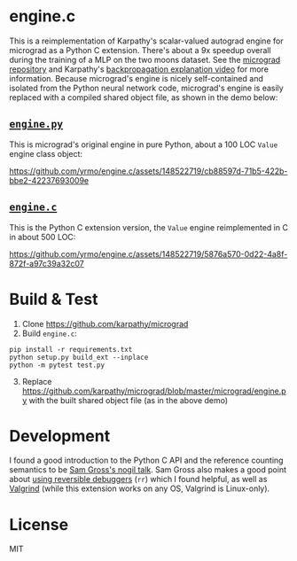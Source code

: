 # engine.c

This is a reimplementation of Karpathy's scalar-valued autograd engine for micrograd as a Python C extension. There's about a 9x speedup overall during the training of a MLP on the two moons dataset. See the [micrograd repository](https://github.com/karpathy/micrograd) and Karpathy's [backpropagation explanation video](https://www.youtube.com/watch?v=VMj-3S1tku0) for more information. Because micrograd's engine is nicely self-contained and isolated from the Python neural network code, micrograd's engine is easily replaced with a compiled shared object file, as shown in the demo below:

## [`engine.py`](https://github.com/karpathy/micrograd/blob/master/micrograd/engine.py)

This is micrograd's original engine in pure Python, about a 100 LOC `Value` engine class object:

https://github.com/yrmo/engine.c/assets/148522719/cb88597d-71b5-422b-bbe2-42237693009e

## [`engine.c`](https://github.com/yrmo/engine.c/blob/main/engine.c)

This is the Python C extension version, the `Value` engine reimplemented in C in about 500 LOC:

https://github.com/yrmo/engine.c/assets/148522719/5876a570-0d22-4a8f-872f-a97c39a32c07

# Build & Test

1) Clone https://github.com/karpathy/micrograd
2) Build `engine.c`:
```
pip install -r requirements.txt
python setup.py build_ext --inplace
python -m pytest test.py
```
3) Replace https://github.com/karpathy/micrograd/blob/master/micrograd/engine.py with the built shared object file (as in the above demo)

# Development

I found a good introduction to the Python C API and the reference counting semantics to be [Sam Gross's nogil talk](https://www.youtube.com/watch?v=9OOJcTp8dqE). Sam Gross also makes a good point about [using reversible debuggers](https://youtu.be/9OOJcTp8dqE?t=2518) (`rr`) which I found helpful, as well as [Valgrind](https://www.youtube.com/watch?v=2e_u2eXe7P4) (while this extension works on any OS, Valgrind is Linux-only).

# License

MIT
